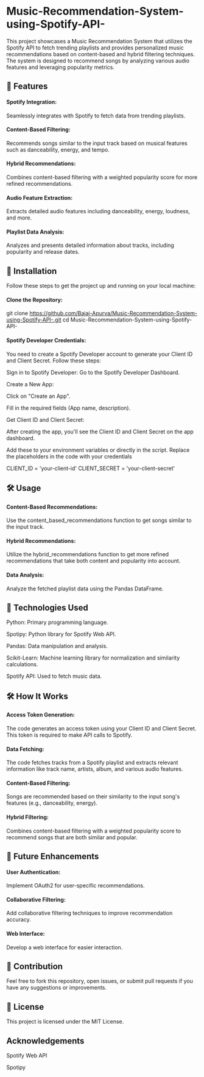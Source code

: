 # Music-Recommendation-System-using-Spotify-API-
This project showcases a Music Recommendation System that utilizes the Spotify API to fetch trending playlists and provides personalized music recommendations based on content-based and hybrid filtering techniques. The system is designed to recommend songs by analyzing various audio features and leveraging popularity metrics.

## 🚀 Features
#### Spotify Integration: 
Seamlessly integrates with Spotify to fetch data from trending playlists.

#### Content-Based Filtering: 
Recommends songs similar to the input track based on musical features such as danceability, energy, and tempo.

#### Hybrid Recommendations: 
Combines content-based filtering with a weighted popularity score for more refined recommendations.

#### Audio Feature Extraction: 
Extracts detailed audio features including danceability, energy, loudness, and more.

#### Playlist Data Analysis:
Analyzes and presents detailed information about tracks, including popularity and release dates.

## 🔧 Installation
Follow these steps to get the project up and running on your local machine:

#### Clone the Repository:
git clone https://github.com/Bajaj-Apurva/Music-Recommendation-System-using-Spotify-API-.git
cd Music-Recommendation-System-using-Spotify-API-

#### Spotify Developer Credentials:
You need to create a Spotify Developer account to generate your Client ID and Client Secret. Follow these steps:

Sign in to Spotify Developer: Go to the Spotify Developer Dashboard.

Create a New App:

Click on "Create an App".

Fill in the required fields (App name, description).

Get Client ID and Client Secret:

After creating the app, you'll see the Client ID and Client Secret on the app dashboard.

Add these to your environment variables or directly in the script.
Replace the placeholders in the code with your credentials

CLIENT_ID = 'your-client-id'
CLIENT_SECRET = 'your-client-secret'

## 🛠️ Usage
#### Content-Based Recommendations:
Use the content_based_recommendations function to get songs similar to the input track.

#### Hybrid Recommendations:
Utilize the hybrid_recommendations function to get more refined recommendations that take both content and popularity into account.

#### Data Analysis: 
Analyze the fetched playlist data using the Pandas DataFrame.

## 🧰 Technologies Used
Python: Primary programming language.

Spotipy: Python library for Spotify Web API.

Pandas: Data manipulation and analysis.

Scikit-Learn: Machine learning library for normalization and similarity calculations.

Spotify API: Used to fetch music data.

## 🛠️ How It Works
#### Access Token Generation:
The code generates an access token using your Client ID and Client Secret.
This token is required to make API calls to Spotify.

#### Data Fetching:
The code fetches tracks from a Spotify playlist and extracts relevant information like track name, artists, album, and various audio features.

#### Content-Based Filtering:
Songs are recommended based on their similarity to the input song's features (e.g., danceability, energy).

#### Hybrid Filtering:
Combines content-based filtering with a weighted popularity score to recommend songs that are both similar and popular.

## 🎯 Future Enhancements
#### User Authentication:
Implement OAuth2 for user-specific recommendations.

#### Collaborative Filtering:
Add collaborative filtering techniques to improve recommendation accuracy.

#### Web Interface:
Develop a web interface for easier interaction.

## 🤝 Contribution
Feel free to fork this repository, open issues, or submit pull requests if you have any suggestions or improvements.

## 📜 License
This project is licensed under the MIT License.

##  Acknowledgements
Spotify Web API

Spotipy
